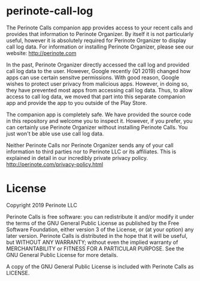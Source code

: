 # perinote-call-log

The Perinote Calls companion app provides access to your recent calls and provides that information to Perinote Organizer. By itself it is not particularly useful, however it is absolutely required for Perinote Organizer to display call log data. For information or installing Perinote Organizer, please see our website:
    http://perinote.com

In the past, Perinote Organizer directly accessed the call log and provided call log data to the user. However, Google recently (Q1 2019) changed how apps can use certain sensitve permissions. With good reason, Google wishes to protect user privacy from malicious apps. However, in doing so, they have prevented most apps from accessing call log data. Thus, to allow access to call log data, we moved that part into this separate companion app and provide the app to you outside of the Play Store.

The companion app is completely safe. We have provided the source code in this repository and welcome you to inspect it. However, if you prefer, you can certainly use Perinote Organizer without installing Perinote Calls. You just won't be able use use call log data.

Neither Perinote Calls nor Perinote Organizer sends any of your call information to third parties nor to Perinote LLC or its affiliates. This is explained in detail in our incredibly private privacy policy.
    http://perinote.com/privacy-policy.html

License
=======
Copyright 2019 Perinote LLC

Perinote Calls is free software: you can redistribute it and/or modify it under the terms of the GNU General Public License as published by the Free Software Foundation, either version 3 of the License, or (at your option) any later version. Perinote Calls is distributed in the hope that it will be useful, but WITHOUT ANY WARRANTY; without even the implied warranty of MERCHANTABILITY or FITNESS FOR A PARTICULAR PURPOSE. See the GNU General Public License for more details.

A copy of the GNU General Public License is included with Perinote Calls as LICENSE.
